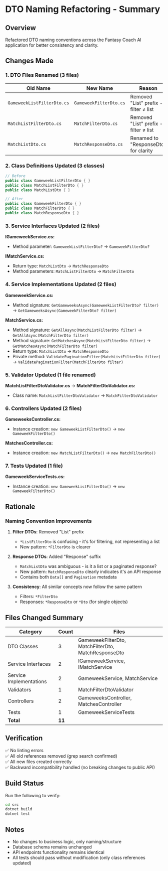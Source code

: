 # DTO Naming Refactoring - Summary

## Overview
Refactored DTO naming conventions across the Fantasy Coach AI application for better consistency and clarity.

## Changes Made

### 1. DTO Files Renamed (3 files)

| Old Name | New Name | Reason |
|----------|----------|--------|
| `GameweekListFilterDto.cs` | `GameweekFilterDto.cs` | Removed "List" prefix - filter ≠ list |
| `MatchListFilterDto.cs` | `MatchFilterDto.cs` | Removed "List" prefix - filter ≠ list |
| `MatchListDto.cs` | `MatchResponseDto.cs` | Renamed to "ResponseDto" for clarity |

### 2. Class Definitions Updated (3 classes)

```csharp
// Before
public class GameweekListFilterDto { }
public class MatchListFilterDto { }
public class MatchListDto { }

// After
public class GameweekFilterDto { }
public class MatchFilterDto { }
public class MatchResponseDto { }
```

### 3. Service Interfaces Updated (2 files)

**IGameweekService.cs:**
- Method parameter: `GameweekListFilterDto?` → `GameweekFilterDto?`

**IMatchService.cs:**
- Return type: `MatchListDto` → `MatchResponseDto`
- Method parameters: `MatchListFilterDto` → `MatchFilterDto`

### 4. Service Implementations Updated (2 files)

**GameweekService.cs:**
- Method signature: `GetGameweeksAsync(GameweekListFilterDto? filter)` → `GetGameweeksAsync(GameweekFilterDto? filter)`

**MatchService.cs:**
- Method signature: `GetAllAsync(MatchListFilterDto filter)` → `GetAllAsync(MatchFilterDto filter)`
- Method signature: `GetMatchesAsync(MatchListFilterDto filter)` → `GetMatchesAsync(MatchFilterDto filter)`
- Return type: `MatchListDto` → `MatchResponseDto`
- Private method: `ValidatePaginationFilter(MatchListFilterDto filter)` → `ValidatePaginationFilter(MatchFilterDto filter)`

### 5. Validator Updated (1 file renamed)

**MatchListFilterDtoValidator.cs** → **MatchFilterDtoValidator.cs:**
- Class name: `MatchListFilterDtoValidator` → `MatchFilterDtoValidator`

### 6. Controllers Updated (2 files)

**GameweeksController.cs:**
- Instance creation: `new GameweekListFilterDto()` → `new GameweekFilterDto()`

**MatchesController.cs:**
- Instance creation: `new MatchListFilterDto()` → `new MatchFilterDto()`

### 7. Tests Updated (1 file)

**GameweekServiceTests.cs:**
- Instance creation: `new GameweekListFilterDto()` → `new GameweekFilterDto()`

## Rationale

### Naming Convention Improvements

1. **Filter DTOs**: Removed "List" prefix
   - `*ListFilterDto` is confusing - it's for filtering, not representing a list
   - New pattern: `*FilterDto` is clearer

2. **Response DTOs**: Added "Response" suffix
   - `MatchListDto` was ambiguous - is it a list or a paginated response?
   - New pattern: `MatchResponseDto` clearly indicates it's an API response
   - Contains both `Data[]` and `Pagination` metadata

3. **Consistency**: All similar concepts now follow the same pattern
   - Filters: `*FilterDto`
   - Responses: `*ResponseDto` or `*Dto` (for single objects)

## Files Changed Summary

| Category | Count | Files |
|----------|-------|-------|
| DTO Classes | 3 | GameweekFilterDto, MatchFilterDto, MatchResponseDto |
| Service Interfaces | 2 | IGameweekService, IMatchService |
| Service Implementations | 2 | GameweekService, MatchService |
| Validators | 1 | MatchFilterDtoValidator |
| Controllers | 2 | GameweeksController, MatchesController |
| Tests | 1 | GameweekServiceTests |
| **Total** | **11** | |

## Verification

✅ No linting errors  
✅ All old references removed (grep search confirmed)  
✅ All new files created correctly  
✅ Backward incompatibility handled (no breaking changes to public API)

## Build Status

Run the following to verify:
```bash
cd src
dotnet build
dotnet test
```

## Notes

- No changes to business logic, only naming/structure
- Database schema remains unchanged
- API endpoints functionality remains identical
- All tests should pass without modification (only class references updated)
